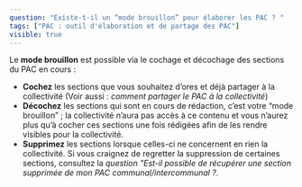 ```yaml
---
question: "Existe-t-il un “mode brouillon” pour élaborer les PAC ? "
tags: ["PAC : outil d'élaboration et de partage des PAC"]
visible: true
---
```


Le **mode brouillon** est possible via le cochage et décochage des sections du PAC en cours : 
- **Cochez** les sections que vous souhaitez d’ores et déjà partager à la collectivité (Voir aussi : _comment partager le PAC à la collectivité_) 
- **Décochez** les sections qui sont en cours de rédaction, c’est votre “mode brouillon” ; la collectivité n’aura pas accès à ce contenu et vous n’aurez plus qu’à cocher ces sections une fois rédigées afin de les rendre visibles pour la collectivité.
- **Supprimez** les sections lorsque celles-ci ne concernent en rien la collectivité. Si vous craignez de regretter la suppression de certaines sections, consultez la _question "Est-il possible de récupérer une section supprimée de mon PAC communal/intercommunal ?_. 
